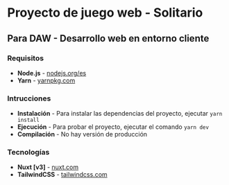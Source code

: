 # Proyecto de juego web - Solitario

## Para DAW - Desarrollo web en entorno cliente

### Requisitos

-   **Node.js** - [nodejs.org/es](https://nodejs.org/es/)
-   **Yarn** - [yarnpkg.com](https://yarnpkg.com/)

### Intrucciones

-   **Instalación** - Para instalar las dependencias del proyecto, ejecutar `yarn install`
-   **Ejecución** - Para probar el proyecto, ejecutar el comando `yarn dev`
-   **Compilación** - No hay versión de producción

### Tecnologías

-   **Nuxt [v3]** - [nuxt.com](https://nuxt.com/)
-   **TailwindCSS** - [tailwindcss.com](https://tailwindcss.com/)
